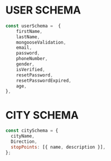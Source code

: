 # USER SCHEMA

```javascript
const userSchema =  {
    firstName,
    lastName,
    mongooseValidation,
    email,
    password,
    phoneNumber,
    gender,
    isVerified,
    resetPassword,
    resetPasswordExpired,
    age,
},

```

# CITY SCHEMA

```javascript
const citySchema = {
  cityName,
  Direction,
  stopPoints: [{ name, description }],
};
```
